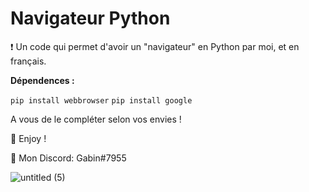 # Navigateur Python
❗ Un code qui permet d'avoir un "navigateur" en Python par moi, et en français.

__Dépendences :__

```pip install webbrowser```
```pip install google```

A vous de le compléter selon vos envies !

💖 Enjoy !

🎫 Mon Discord: Gabin#7955

![untitled (5)](https://user-images.githubusercontent.com/79531012/121239806-fde31000-c899-11eb-885d-5639392521f5.png)
